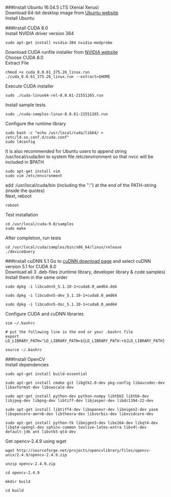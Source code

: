 ###Install Ubuntu 16.04.5 LTS (Xenial Xerus) \
Download 64-bit desktop image from [Ubuntu website](http://releases.ubuntu.com/16.04/) \
Install Ubuntu

###Install CUDA 8.0 \
Install NVIDIA driver version 384 
```Shell
sudo apt-get install nvidia-384 nvidia-modprobe
```
Download CUDA runfile installer from [NVIDIA website](https://developer.nvidia.com/cuda-downloads) \
Choose CUDA 8.0 \
Extract File
```Shell
chmod +x cuda_8.0.61_375.26_linux.run
./cuda_8.0.61_375.26_linux.run --extract=$HOME
```
Execute CUDA installer
```Shell
sudo ./cuda-linux64-rel-8.0.61-21551265.run
```
Install sample tests
```Shell
sudo ./cuda-samples-linux-8.0.61-21551265.run
```
Configure the runtime library
```Shell
sudo bash -c "echo /usr/local/cuda/lib64/ > /etc/ld.so.conf.d/cuda.conf"
sudo ldconfig
```
It is also recommended for Ubuntu users to append string /usr/local/cuda/bin to system file /etc/environment so that nvcc will be included in $PATH
```Shell
sudo apt-get install vim
sudo vim /etc/environment
```
add :/usr/local/cuda/bin (including the ":") at the end of the PATH-string (inside the quotes) \
Next, reboot
```Shell
reboot
```
Test installation
```Shell
cd /usr/local/cuda-9.0/samples
sudo make
```
After completion, run tests
```Shell
cd /usr/local/cuda/samples/bin/x86_64/linux/release
./deviceQuery
```
###Install cuDNN 5.1
Go to [cuDNN download page](https://developer.nvidia.com/rdp/cudnn-download) and select cuDNN version 5.1 for CUDA 8.0 \
Download all 3 .deb-files (runtime library, developer library & code samples) \
Install them in the same order
```Shell
sudo dpkg -i libcudnn5_5.1.10-1+cuda8.0_amd64.deb
```
```Shell
sudo dpkg -i libcudnn5-dev_5.1.10-1+cuda8.0_amd64
```
```Shell
sudo dpkg -i libcudnn5-doc_5.1.10-1+cuda8.0_amd64
```
Configure CUDA and cuDNN libraries
```Shell
vim ~/.bashrc
```
```Shell
# put the following line in the end or your .bashrc file
export LD_LIBRARY_PATH="LD_LIBRARY_PATH=${LD_LIBRARY_PATH:+${LD_LIBRARY_PATH}:}/usr/local/cuda/extras/CUPTI/lib64"
```
```Shell
source ~/.bashrc
```
###Install OpenCV \
Install dependencies
```Shell
sudo apt-get install build-essential

sudo apt-get install cmake git libgtk2.0-dev pkg-config libavcodec-dev libavformat-dev libswscale-dev

sudo apt-get install python-dev python-numpy libtbb2 libtbb-dev libjpeg-dev libpng-dev libtiff-dev libjasper-dev libdc1394-22-dev

sudo apt-get install libtiff4-dev libopenexr-dev libeigen2-dev yasm libopencore-amrnb-dev libtheora-dev libvorbis-dev libxvidcore-dev

sudo apt-get install python-tk libeigen3-dev libx264-dev libqt4-dev libqt4-opengl-dev sphinx-common texlive-latex-extra libv4l-dev default-jdk ant libvtk5-qt4-dev
```
Get opencv-2.4.9 using wget
```Shell
wget http://sourceforge.net/projects/opencvlibrary/files/opencv-unix/2.4.9/opencv-2.4.9.zip

unzip opencv-2.4.9.zip

cd opencv-2.4.9

mkdir build

cd build
```



